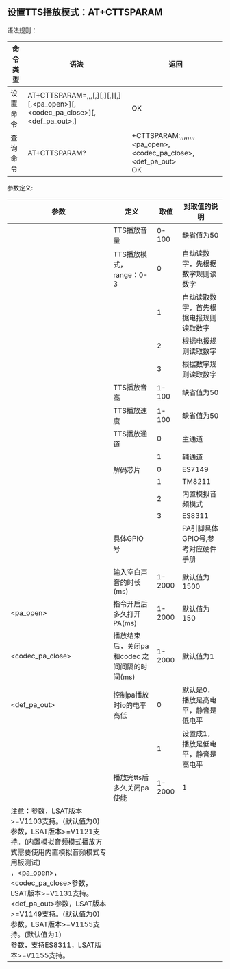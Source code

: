 ## 设置TTS播放模式：AT+CTTSPARAM

语法规则：

| 命令类型 | 语法                                                         | 返回                                                         |
| -------- | ------------------------------------------------------------ | ------------------------------------------------------------ |
| 设置命令 | AT+CTTSPARAM=<volume>,<mode>,<pitch>,<speed>[,<channel>][,<codec>][,<papin>][,<codecstart>][,<pa_open>][,<codec_pa_close>][,<def_pa_out>,<codecend>] | OK                                                           |
| 查询命令 | AT+CTTSPARAM?                                                | +CTTSPARAM:<volume>,<mode>,<pitch>,<speed>,<channel>,<codec>,<papin>,<codecstart>,<pa_open>,<codec_pa_close>,<def_pa_out><br> OK |

 

参数定义:

| 参数                                                         | 定义                                          | 取值   | 对取值的说明                           |
| ------------------------------------------------------------ | --------------------------------------------- | ------ | -------------------------------------- |
| <volume>                                                     | TTS播放音量                                   | 0-100  | 缺省值为50                             |
| <mode>                                                       | TTS播放模式，range：0-3                       | 0      | 自动读数字，先根据数字规则读数字       |
|                                                              |                                               | 1      | 自动读取数字，首先根据电报规则读取数字 |
|                                                              |                                               | 2      | 根据电报规则读取数字                   |
|                                                              |                                               | 3      | 根据数字规则读取数字                   |
| <pitch>                                                      | TTS播放音高                                   | 1-100  | 缺省值为50                             |
| <speed>                                                      | TTS播放速度                                   | 1-100  | 缺省值为50                             |
| <channel>                                                    | TTS播放通道                                   | 0      | 主通道                                 |
|                                                              |                                               | 1      | 辅通道                                 |
| <codec>                                                      | 解码芯片                                      | 0      | ES7149                                 |
|                                                              |                                               | 1      | TM8211                                 |
|                                                              |                                               | 2      | 内置模拟音频模式                       |
|                                                              |                                               | 3      | ES8311                                 |
| <papin>                                                      | 具体GPIO号                                    |        | PA引脚具体GPIO号,参考对应硬件手册      |
| <codecstart>                                                 | 输入空白声音的时长(ms)                        | 1-2000 | 默认值为1500                           |
| <pa_open>                                                    | 指令开启后多久打开PA(ms)                      | 1-2000 | 默认值为150                            |
| <codec_pa_close>                                             | 播放结束后，关闭pa 和codec 之间间隔的时间(ms) | 1-2000 | 默认值为1                              |
| <def_pa_out>                                                 | 控制pa播放时io的电平高低                      | 0      | 默认是0，播放是高电平，静音是低电平    |
|                                                              |                                               | 1      | 设置成1，播放是低电平，静音是高电平    |
| <codecend>                                                   | 播放完tts后多久关闭pa使能                     | 1-2000 | 1                                      |
| 注意：<codec>参数，LSAT版本>=V1103支持。(默认值为0)<papin>参数，LSAT版本>=V1121支持。(内置模拟音频模式播放方式需要使用内置模拟音频模式专用板测试)<br><codecstart>，<pa_open>，<codec_pa_close>参数，LSAT版本>=V1131支持。<br><def_pa_out>参数，LSAT版本>=V1149支持。(默认值为0)<br><codecend>参数，LSAT版本>=V1155支持。(默认值为1)<br><codec>参数，支持ES8311，LSAT版本>=V1155支持。 |                                               |        |                                        |
